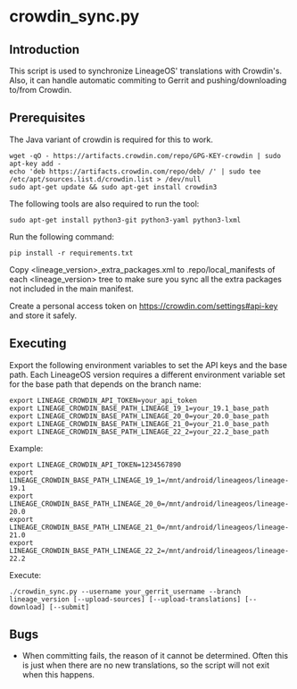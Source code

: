 crowdin_sync.py
==================

Introduction
------------
This script is used to synchronize LineageOS' translations with Crowdin's. Also, it can handle
automatic commiting to Gerrit and pushing/downloading to/from Crowdin.

Prerequisites
-------------
The Java variant of crowdin is required for this to work.

    wget -qO - https://artifacts.crowdin.com/repo/GPG-KEY-crowdin | sudo apt-key add -
    echo 'deb https://artifacts.crowdin.com/repo/deb/ /' | sudo tee /etc/apt/sources.list.d/crowdin.list > /dev/null
    sudo apt-get update && sudo apt-get install crowdin3

The following tools are also required to run the tool:

    sudo apt-get install python3-git python3-yaml python3-lxml

Run the following command:

    pip install -r requirements.txt

Copy <lineage_version>_extra_packages.xml to .repo/local_manifests of each <lineage_version> tree
to make sure you sync all the extra packages not included in the main manifest.

Create a personal access token on https://crowdin.com/settings#api-key and store it safely.

Executing
---------
Export the following environment variables to set the API keys and the base path.
Each LineageOS version requires a different environment variable set for the base path that depends on the branch name:

    export LINEAGE_CROWDIN_API_TOKEN=your_api_token
    export LINEAGE_CROWDIN_BASE_PATH_LINEAGE_19_1=your_19.1_base_path
    export LINEAGE_CROWDIN_BASE_PATH_LINEAGE_20_0=your_20.0_base_path
    export LINEAGE_CROWDIN_BASE_PATH_LINEAGE_21_0=your_21.0_base_path
    export LINEAGE_CROWDIN_BASE_PATH_LINEAGE_22_2=your_22.2_base_path

Example:

    export LINEAGE_CROWDIN_API_TOKEN=1234567890
    export LINEAGE_CROWDIN_BASE_PATH_LINEAGE_19_1=/mnt/android/lineageos/lineage-19.1
    export LINEAGE_CROWDIN_BASE_PATH_LINEAGE_20_0=/mnt/android/lineageos/lineage-20.0
    export LINEAGE_CROWDIN_BASE_PATH_LINEAGE_21_0=/mnt/android/lineageos/lineage-21.0
    export LINEAGE_CROWDIN_BASE_PATH_LINEAGE_22_2=/mnt/android/lineageos/lineage-22.2

Execute:

    ./crowdin_sync.py --username your_gerrit_username --branch lineage_version [--upload-sources] [--upload-translations] [--download] [--submit]

Bugs
----
 - When committing fails, the reason of it cannot be determined. Often this is just when there
   are no new translations, so the script will not exit when this happens.
